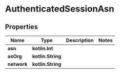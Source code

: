 
# AuthenticatedSessionAsn

## Properties
Name | Type | Description | Notes
------------ | ------------- | ------------- | -------------
**asn** | **kotlin.Int** |  | 
**asOrg** | **kotlin.String** |  | 
**network** | **kotlin.String** |  | 



